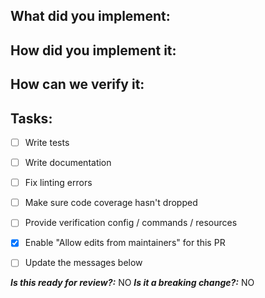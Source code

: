 <!--
1. Please check out and follow our Contributing Guidelines: https://github.com/EndemolShineGroup/generator-nodejs-ts/blob/develop/CONTRIBUTING.md
2. Do not remove any section of the template. If something is not applicable leave it empty but leave it in the PR
3. Please follow the template, otherwise we'll have to ask you to update it and it will take longer for your PR to be merged
-->

## What did you implement:

<!--
Briefly describe the feature if no issue exists for this PR
-->

## How did you implement it:

<!--
If this is a non-trivial change please briefly describe your implementation so its easy for us to understand and review your code.
-->

## How can we verify it:

<!--
Add any applicable config, commands, screenshots or other resources to make it easy for us to verify this works. The easier you make it for us to review a PR, the faster we can review and merge it.

Examples:
* Screenshots - Showing the difference between your output and the `develop` branch
* Other - Anything else that comes to mind to help us evaluate
-->

## Tasks:

- [ ] Write tests
- [ ] Write documentation
- [ ] Fix linting errors
- [ ] Make sure code coverage hasn't dropped
- [ ] Provide verification config / commands / resources
- [X] Enable "Allow edits from maintainers" for this PR
- [ ] Update the messages below


***Is this ready for review?:*** NO
***Is it a breaking change?:*** NO
